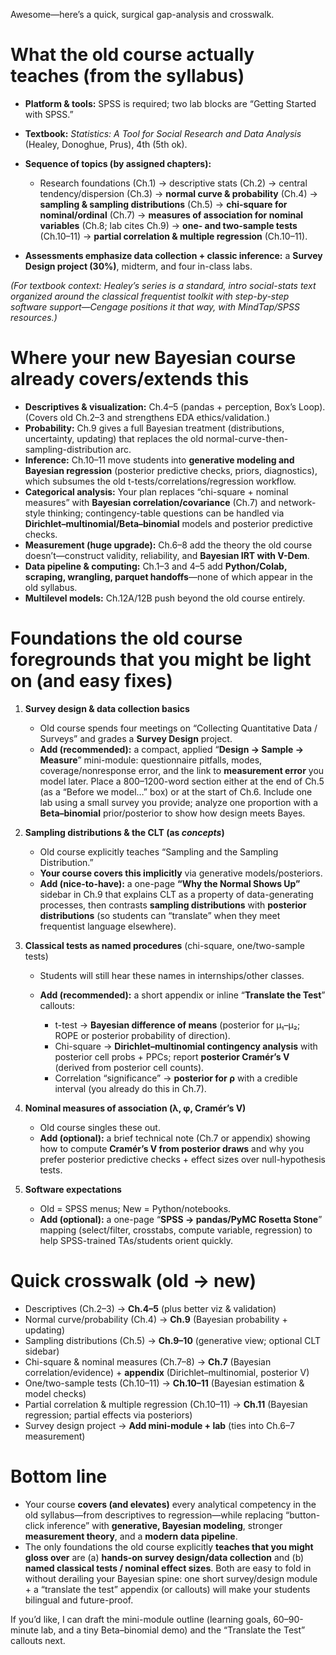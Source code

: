Awesome—here’s a quick, surgical gap-analysis and crosswalk.

# What the old course actually teaches (from the syllabus)

* **Platform & tools:** SPSS is required; two lab blocks are “Getting Started with SPSS.”&#x20;
* **Textbook:** *Statistics: A Tool for Social Research and Data Analysis* (Healey, Donoghue, Prus), 4th (5th ok).&#x20;
* **Sequence of topics (by assigned chapters):**

  * Research foundations (Ch.1) → descriptive stats (Ch.2) → central tendency/dispersion (Ch.3) → **normal curve & probability** (Ch.4) → **sampling & sampling distributions** (Ch.5) → **chi-square for nominal/ordinal** (Ch.7) → **measures of association for nominal variables** (Ch.8; lab cites Ch.9) → **one- and two-sample tests** (Ch.10–11) → **partial correlation & multiple regression** (Ch.10–11).&#x20;
* **Assessments emphasize data collection + classic inference:** a **Survey Design project (30%)**, midterm, and four in-class labs.&#x20;

*(For textbook context: Healey’s series is a standard, intro social-stats text organized around the classical frequentist toolkit with step-by-step software support—Cengage positions it that way, with MindTap/SPSS resources.)*

# Where your new Bayesian course already covers/extends this

* **Descriptives & visualization:** Ch.4–5 (pandas + perception, Box’s Loop). (Covers old Ch.2–3 and strengthens EDA ethics/validation.)
* **Probability:** Ch.9 gives a full Bayesian treatment (distributions, uncertainty, updating) that replaces the old normal-curve-then-sampling-distribution arc.
* **Inference:** Ch.10–11 move students into **generative modeling and Bayesian regression** (posterior predictive checks, priors, diagnostics), which subsumes the old t-tests/correlations/regression workflow.
* **Categorical analysis:** Your plan replaces “chi-square + nominal measures” with **Bayesian correlation/covariance** (Ch.7) and network-style thinking; contingency-table questions can be handled via **Dirichlet–multinomial/Beta–binomial** models and posterior predictive checks.
* **Measurement (huge upgrade):** Ch.6–8 add the theory the old course doesn’t—construct validity, reliability, and **Bayesian IRT with V-Dem**.
* **Data pipeline & computing:** Ch.1–3 and 4–5 add **Python/Colab, scraping, wrangling, parquet handoffs**—none of which appear in the old syllabus.
* **Multilevel models:** Ch.12A/12B push beyond the old course entirely.

# Foundations the old course foregrounds that you might be **light** on (and easy fixes)

1. **Survey design & data collection basics**

   * Old course spends four meetings on “Collecting Quantitative Data / Surveys” and grades a **Survey Design** project. &#x20;
   * **Add (recommended):** a compact, applied “**Design → Sample → Measure**” mini-module: questionnaire pitfalls, modes, coverage/nonresponse error, and the link to **measurement error** you model later. Place a 800–1200-word section either at the end of Ch.5 (as a “Before we model…” box) or at the start of Ch.6. Include one lab using a small survey you provide; analyze one proportion with a **Beta–binomial** prior/posterior to show how design meets Bayes.

2. **Sampling distributions & the CLT (as *concepts*)**

   * Old course explicitly teaches “Sampling and the Sampling Distribution.”&#x20;
   * **Your course covers this implicitly** via generative models/posteriors.
   * **Add (nice-to-have):** a one-page **“Why the Normal Shows Up”** sidebar in Ch.9 that explains CLT as a property of data-generating processes, then contrasts **sampling distributions** with **posterior distributions** (so students can “translate” when they meet frequentist language elsewhere).

3. **Classical tests as named procedures** (chi-square, one/two-sample tests)

   * Students will still hear these names in internships/other classes.
   * **Add (recommended):** a short appendix or inline “**Translate the Test**” callouts:

     * t-test → **Bayesian difference of means** (posterior for μ₁–μ₂; ROPE or posterior probability of direction).
     * Chi-square → **Dirichlet–multinomial contingency analysis** with posterior cell probs + PPCs; report **posterior Cramér’s V** (derived from posterior cell counts).
     * Correlation “significance” → **posterior for ρ** with a credible interval (you already do this in Ch.7).

4. **Nominal measures of association (λ, φ, Cramér’s V)**

   * Old course singles these out.&#x20;
   * **Add (optional):** a brief technical note (Ch.7 or appendix) showing how to compute **Cramér’s V from posterior draws** and why you prefer posterior predictive checks + effect sizes over null-hypothesis tests.

5. **Software expectations**

   * Old = SPSS menus; New = Python/notebooks.&#x20;
   * **Add (optional):** a one-page “**SPSS → pandas/PyMC Rosetta Stone**” mapping (select/filter, crosstabs, compute variable, regression) to help SPSS-trained TAs/students orient quickly.

# Quick crosswalk (old → new)

* Descriptives (Ch.2–3) → **Ch.4–5** (plus better viz & validation)
* Normal curve/probability (Ch.4) → **Ch.9** (Bayesian probability + updating)
* Sampling distributions (Ch.5) → **Ch.9–10** (generative view; optional CLT sidebar)
* Chi-square & nominal measures (Ch.7–8) → **Ch.7** (Bayesian correlation/evidence) + **appendix** (Dirichlet–multinomial, posterior V)
* One/two-sample tests (Ch.10–11) → **Ch.10–11** (Bayesian estimation & model checks)
* Partial correlation & multiple regression (Ch.10–11) → **Ch.11** (Bayesian regression; partial effects via posteriors)
* Survey design project → **Add mini-module + lab** (ties into Ch.6–7 measurement)

# Bottom line

* Your course **covers (and elevates)** every analytical competency in the old syllabus—from descriptives to regression—while replacing “button-click inference” with **generative, Bayesian modeling**, stronger **measurement theory**, and a **modern data pipeline**.
* The only foundations the old course explicitly **teaches that you might gloss over** are (a) **hands-on survey design/data collection** and (b) **named classical tests / nominal effect sizes**. Both are easy to fold in without derailing your Bayesian spine: one short survey/design module + a “translate the test” appendix (or callouts) will make your students bilingual and future-proof.

If you’d like, I can draft the mini-module outline (learning goals, 60–90-minute lab, and a tiny Beta–binomial demo) and the “Translate the Test” callouts next.
